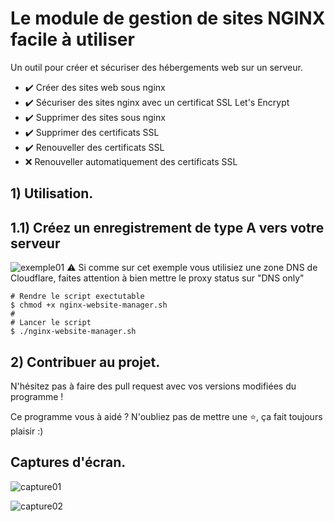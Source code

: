 

# Le module de gestion de sites NGINX facile à utiliser
Un outil pour créer et sécuriser des hébergements web sur un serveur.

* ✔️ Créer des sites web sous nginx
* ✔️ Sécuriser des sites nginx avec un certificat SSL Let's Encrypt
* ✔️ Supprimer des sites sous nginx
* ✔️ Supprimer des certificats SSL
* ✔️ Renouveller des certificats SSL
* ❌ Renouveller automatiquement des certificats SSL

## 1) Utilisation.
## 1.1) Créez un enregistrement de type A vers votre serveur
![exemple01](https://share.thehostingbot.xyz/ZSX6lCK.png)
⚠️ Si comme sur cet exemple vous utilisiez une zone DNS de Cloudflare, faites attention à bien mettre le proxy status sur "DNS only"

```
# Rendre le script exectutable
$ chmod +x nginx-website-manager.sh
#
# Lancer le script
$ ./nginx-website-manager.sh
```

## 2) Contribuer au projet.
N'hésitez pas à faire des pull request avec vos versions modifiées du programme !

Ce programme vous à aidé ? N'oubliez pas de mettre une ⭐, ça fait toujours plaisir :)

## Captures d'écran.

![capture01](https://share.thehostingbot.xyz/F2D9aKT.png)

![capture02](https://share.thehostingbot.xyz/ovGVRcU.png)

